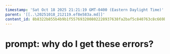 ```yaml
---
timestamp: 'Sat Oct 18 2025 21:21:19 GMT-0400 (Eastern Daylight Time)'
parent: '[[..\20251018_212119.ef8e583a.md]]'
content_id: 8b8322b855b4b9b1f557693200802228937638fa2baf5c840763c8c669b63f04
---
```


# prompt: why do I get these errors?
